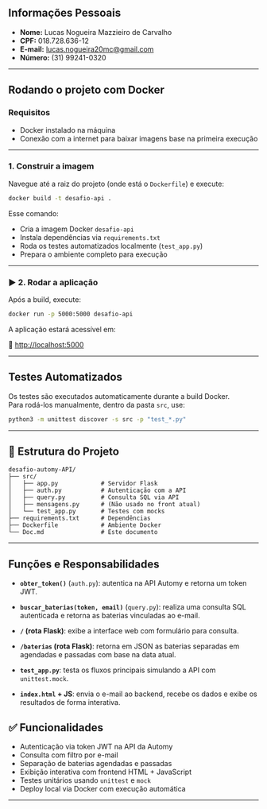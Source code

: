 ##  Informações Pessoais

- **Nome:** Lucas Nogueira Mazzieiro de Carvalho  
- **CPF:** 018.728.636-12  
- **E-mail:** lucas.nogueira20mc@gmail.com  
- **Número:** (31) 99241-0320

---

## Rodando o projeto com Docker

### Requisitos

- Docker instalado na máquina  
- Conexão com a internet para baixar imagens base na primeira execução

---

###  1. Construir a imagem

Navegue até a raiz do projeto (onde está o `Dockerfile`) e execute:

```bash
docker build -t desafio-api .
```

Esse comando:

- Cria a imagem Docker `desafio-api`
- Instala dependências via `requirements.txt`
- Roda os testes automatizados localmente (`test_app.py`)
- Prepara o ambiente completo para execução

---

### ▶ 2. Rodar a aplicação

Após a build, execute:

```bash
docker run -p 5000:5000 desafio-api
```

A aplicação estará acessível em:

🔗 [http://localhost:5000](http://localhost:5000)

---

##  Testes Automatizados

Os testes são executados automaticamente durante a build Docker.  
Para rodá-los manualmente, dentro da pasta `src`, use:

```bash
python3 -m unittest discover -s src -p "test_*.py"
```

---

## 📂 Estrutura do Projeto

```
desafio-automy-API/
├── src/
│   ├── app.py            # Servidor Flask
│   ├── auth.py           # Autenticação com a API
│   ├── query.py          # Consulta SQL via API
│   ├── mensagens.py      # (Não usado no front atual)
│   └── test_app.py       # Testes com mocks
├── requirements.txt      # Dependências
├── Dockerfile            # Ambiente Docker
└── Doc.md                # Este documento
```

---

##  Funções e Responsabilidades

- **`obter_token()`** (`auth.py`): autentica na API Automy e retorna um token JWT.

- **`buscar_baterias(token, email)`** (`query.py`): realiza uma consulta SQL autenticada e retorna as baterias vinculadas ao e-mail.

- **`/` (rota Flask)**: exibe a interface web com formulário para consulta.

- **`/baterias` (rota Flask)**: retorna em JSON as baterias separadas em agendadas e passadas com base na data atual.

- **`test_app.py`**: testa os fluxos principais simulando a API com `unittest.mock`.

- **`index.html` + JS**: envia o e-mail ao backend, recebe os dados e exibe os resultados de forma interativa.


## ✅ Funcionalidades

- Autenticação via token JWT na API da Automy  
- Consulta com filtro por e-mail  
- Separação de baterias agendadas e passadas  
- Exibição interativa com frontend HTML + JavaScript  
- Testes unitários usando `unittest` e `mock`  
- Deploy local via Docker com execução automática

---


